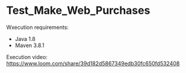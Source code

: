 # Test_Make_Web_Purchases

Wxecution requirements:
* Java 1.8
* Maven 3.8.1


Execution video:
https://www.loom.com/share/39d182d5867349edb30fc650fd532408
